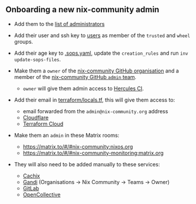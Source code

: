 ## Onboarding a new nix-community admin

- Add them to the [list of administrators](../docs/administrators.md)

- Add their user and ssh key to [users](../users) as member of the `trusted` and `wheel` groups.

- Add their age key to [.sops.yaml](../.sops.yaml), update the `creation_rules` and run `inv update-sops-files`.

- Make them a `owner` of the [nix-community GitHub organisation](https://github.com/nix-community) and a member of the [nix-community GitHub `admin` team](https://github.com/orgs/nix-community/teams/admin/members).

  - `owner` will give them admin access to [Hercules CI](https://hercules-ci.com/github/nix-community).

- Add their email in [terraform/locals.tf](../terraform/locals.tf), this will give them access to:

  - email forwarded from the `admin@nix-community.org` address
  - [Cloudflare](https://dash.cloudflare.com/login)
  - [Terraform Cloud](https://app.terraform.io)

- Make them an `admin` in these Matrix rooms:

  - https://matrix.to/#/#nix-community:nixos.org
  - https://matrix.to/#/#nix-community-monitoring:matrix.org

- They will also need to be added manually to these services:

  - [Cachix](https://app.cachix.org/organization/nix-community/settings)
  - [Gandi](https://admin.gandi.net/) (Organisations -> Nix Community -> Teams -> Owner)
  - [GitLab](https://gitlab.com/groups/nix-community/-/group_members)
  - [OpenCollective](https://opencollective.com/nix-community/admin/team)
